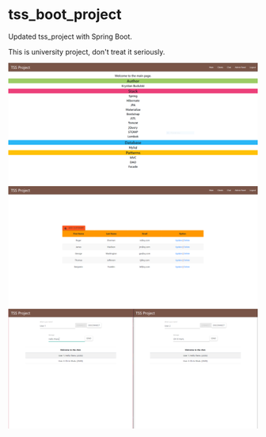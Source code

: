 # tss_boot_project
Updated tss_project with Spring Boot.

This is university project, don't treat it seriously.

![Main page](https://github.com/Cassivellaunus/tss_boot_project/blob/master/screenshots/Main.PNG)
![Clients](https://github.com/Cassivellaunus/tss_boot_project/blob/master/screenshots/Clients.PNG)
![Chat page](https://github.com/Cassivellaunus/tss_boot_project/blob/master/screenshots/Chat.PNG)
